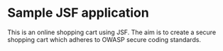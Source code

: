 # Sample JSF application
This is an online shopping cart using JSF. The aim is to create a secure shopping cart which adheres to OWASP secure coding standards.
